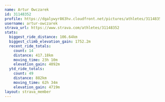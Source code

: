 ```yaml
---
name: Artur Owczarek
id: 31148352
profile: https://dgalywyr863hv.cloudfront.net/pictures/athletes/31148352/15906846/1/large.jpg
username: artur-owczarek
strava_url: https://www.strava.com/athletes/31148352
stats:
  biggest_ride_distance: 106.64km
  biggest_climb_elevation_gain: 1752.2m
  recent_ride_totals:
    count: 14
    distance: 417.18km
    moving_time: 23h 10m
    elevation_gain: 4092m
  ytd_ride_totals:
    count: 49
    distance: 882km
    moving_time: 62h 34m
    elevation_gain: 4719m
layout: strava_member
--- 
```

